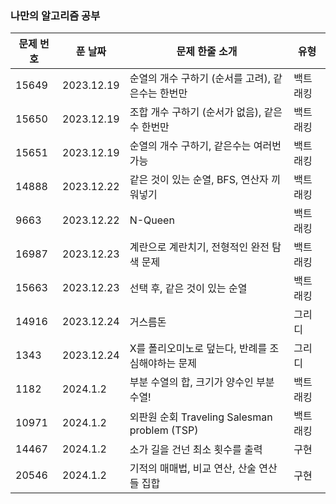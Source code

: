 ### 나만의 알고리즘 공부

|문제 번호|푼 날짜|문제 한줄 소개|유형|
|------|---|---|---|
|15649|2023.12.19|순열의 개수 구하기 (순서를 고려), 같은수는 한번만|백트래킹|
|15650|2023.12.19|조합 개수 구하기 (순서가 없음), 같은수 한번만|백트래킹|
|15651|2023.12.19|순열의 개수 구하기, 같은수는 여러번 가능|백트래킹|
|14888|2023.12.22|같은 것이 있는 순열, BFS, 연산자 끼워넣기|백트래킹|
|9663|2023.12.22|N-Queen|백트래킹|
|16987|2023.12.23|계란으로 계란치기, 전형적인 완전 탐색 문제|백트래킹|
|15663|2023.12.23|선택 후, 같은 것이 있는 순열|백트래킹|
|14916|2023.12.24|거스름돈|그리디|
|1343|2023.12.24|X를 폴리오미노로 덮는다, 반례를 조심해야하는 문제|그리디|
|1182|2024.1.2|부분 수열의 합, 크기가 양수인 부분수열!|백트래킹|
|10971|2024.1.2|외판원 순회 Traveling Salesman problem (TSP)|백트래킹|
|14467|2024.1.2|소가 길을 건넌 최소 횟수를 출력|구현|
|20546|2024.1.2|기적의 매매법, 비교 연산, 산술 연산들 집합|구현|
